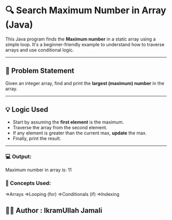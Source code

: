 # 🔍 Search Maximum Number in Array (Java) 

This Java program finds the **Maximum number** in a static array using a simple loop. 
It's a beginner-friendly example to understand how to traverse arrays and use conditional logic. 

--- 

## 📌 Problem Statement 

Given an integer array, find and print the **largest (maximum) number** in the array. 

--- 

## 💡 Logic Used 

- Start by assuming the **first element** is the maximum. 
- Traverse the array from the second element. 
- If any element is greater than the current max, **update** the max. 
- Finally, print the result. 

--- 

### 💻 Output: 

Maximum number in array is: 11 
### 🧠 Concepts Used: 
=>Arrays 
=>Looping (for) 
=>Conditionals (if) 
=>Indexing 

## 👨‍💻 Author : IkramUllah Jamali
